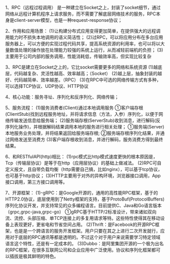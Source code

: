 1、RPC（远程过程调用）
    是一种建立在Socket之上，封装了socket细节，通过网络从远程计算机程序上请求服务，而不需要了解底层网络技术的服务，RPC本身是client-server模型，也是一种request-response协议；
    
2、作用和应用场景：
    (1)让构建分布式应用变得更加简单，在提供强大的远程调用能力时不损失本地调用的语义简洁性；
    (2)过RPC，可以将应用分布在多台应用服务器上，可以方便的实现过程代码共享，提高系统资源的利用率，也可以将以大量数值处理的操作放在处理能力较强的系统上运行，从而减轻前端机的负担；
    (3)主要用于公司内部的服务调用，性能消耗低，传输效率高，但实现比较复杂
    
3、RPC是建立在Socket之上的，它比socket需要更多的网络和系统资源
    (1)越底层，代码越复杂、灵活性越高、效率越高；（Socket）
    (2)越上层，抽象封装的越好、代码越简单、效率越差。（RPC）
    (3)在RPC中可选的网络传输方式有多种，可以选择TCP协议、UDP协议、HTTP协议
    
4、核心功能：服务寻址、序列化和反序列化、网络传输；

5、服务流程：
    (1)服务消费者(Client)通过本地调用服务
        ①客户端存根(ClientStub)找到远程服务地址，并将请求信息（方法，入参）序列化，以便于网络传输发送信息给服务端；
    (2)服务端存根(ServerStub)收到消息，进行解码(反序列化操作)，并根据解码结果调用本地的服务进行相关处理；
        ①服务端(Server)本地服务业务处理，并将结果返回给服务端存根;
        ②服务端存根序列化结果，并通过网络发送至消费方
    (3)客户端存根收到消息，并进行解码，服务消费方得到最终结果。
    
6、和RESTfulAPI(http)相比：
    (1)rpc模式比http模式速度更快的根本原因是，Tcp（传输层协议）是等于在http（应用层协议）的基础上做减法。
    (2)RPC可自定义报文，且自带负载均衡（http需要自己搞，比如nginx），可以基于tcp协议，也可基于http协议；
    (3)HTTP主要用于对外的异构环境，浏览器接口调用，App接口调用，第三方接口调用等。
    
7、开源框架：
    (1)-gRPC：是Google开源的，通用的高性能RPC框架，基于的HTTP2.0协议，底层使用到了Netty框架的支持，基于ProtoBuf(ProtocolBuffers)序列化协议开发，并支持常见的众多编程语言。目前提供C、Java和Go语言版本（grpc,grpc-java,grpc-go）
        ①gRPC基于HTTP/2标准设计，带来诸如双向流、流控、头部压缩、单TCP连接上的多复用请求等特。这些特性使得其在移动设备上表现更好，更省电和节省空间占用。
    (2)Thrift：是Facebook的开源RPC框架，也是是一个跨语言的服务开发框架。用户只要在其之上进行二次开发就行，应用对于底层的RPC通讯等都是透明的。不过这个对于用户来说需要学习特定领域语言这个特性，还是有一定成本的。
    (3)Dubbo：是阿里集团开源的一个极为出名的RPC框架，在很多互联网公司和企业应用中广泛使用。协议和序列化框架都可以插拔是极其鲜明的特色。
